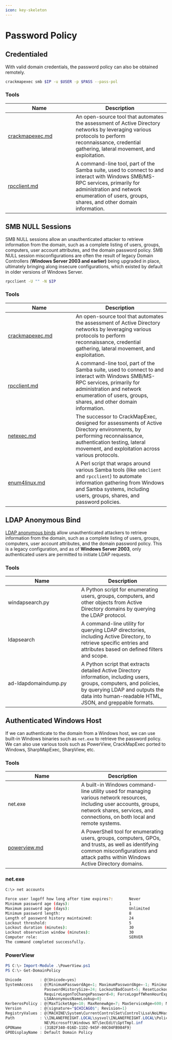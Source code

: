 ```yaml
---
icon: key-skeleton
---
```


# Password Policy

## Credentialed

With valid domain credentials, the password policy can also be obtained remotely.

```bash
crackmapexec smb $IP -u $USER -p $PASS --pass-pol
```

### Tools

<table><thead><tr><th width="196">Name</th><th>Description</th></tr></thead><tbody><tr><td><a data-mention href="../../../toolbox/tooling/crackmapexec.md">crackmapexec.md</a></td><td>An open-source tool that automates the assessment of Active Directory networks by leveraging various protocols to perform reconnaissance, credential gathering, lateral movement, and exploitation.</td></tr><tr><td><a data-mention href="../../../toolbox/tooling/rpcclient.md">rpcclient.md</a></td><td>A command-line tool, part of the Samba suite, used to connect to and interact with Windows SMB/MS-RPC services, primarily for administration and network enumeration of users, groups, shares, and other domain information.</td></tr></tbody></table>

## SMB NULL Sessions

SMB NULL sessions allow an unauthenticated attacker to retrieve information from the domain, such as a complete listing of users, groups, computers, user account attributes, and the domain password policy. SMB NULL session misconfigurations are often the result of legacy Domain Controllers (**Windows Server 2003 and earlier)** being upgraded in place, ultimately bringing along insecure configurations, which existed by default in older versions of Windows Server.

```bash
rpcclient -U "" -N $IP
```

### Tools

<table><thead><tr><th width="196">Name</th><th>Description</th></tr></thead><tbody><tr><td><a data-mention href="../../../toolbox/tooling/crackmapexec.md">crackmapexec.md</a></td><td>An open-source tool that automates the assessment of Active Directory networks by leveraging various protocols to perform reconnaissance, credential gathering, lateral movement, and exploitation.</td></tr><tr><td><a data-mention href="../../../toolbox/tooling/rpcclient.md">rpcclient.md</a></td><td>A command-line tool, part of the Samba suite, used to connect to and interact with Windows SMB/MS-RPC services, primarily for administration and network enumeration of users, groups, shares, and other domain information.</td></tr><tr><td><a data-mention href="../../../toolbox/tooling/netexec.md">netexec.md</a></td><td>The successor to CrackMapExec, designed for assessments of Active Directory environments, by performing reconnaissance, authentication testing, lateral movement, and exploitation across various protocols.</td></tr><tr><td><a data-mention href="../../../toolbox/tooling/enum4linux.md">enum4linux.md</a></td><td>A Perl script that wraps around various Samba tools (like <code>smbclient</code> and <code>rpcclient</code>) to automate information gathering from Windows and Samba systems, including users, groups, shares, and password policies.</td></tr></tbody></table>

## LDAP Anonymous Bind

[LDAP anonymous binds](https://docs.microsoft.com/en-us/troubleshoot/windows-server/identity/anonymous-ldap-operations-active-directory-disabled) allow unauthenticated attackers to retrieve information from the domain, such as a complete listing of users, groups, computers, user account attributes, and the domain password policy. This is a legacy configuration, and as of **Windows Server 2003**, only authenticated users are permitted to initiate LDAP requests.

### Tools

<table><thead><tr><th width="213">Name</th><th>Description</th></tr></thead><tbody><tr><td>windapsearch.py</td><td>A Python script for enumerating users, groups, computers, and other objects from Active Directory domains by querying the LDAP protocol.</td></tr><tr><td>ldapsearch</td><td>A command-line utility for querying LDAP directories, including Active Directory, to retrieve specific entries and attributes based on defined filters and scope.</td></tr><tr><td>ad-ldapdomaindump.py</td><td>A Python script that extracts detailed Active Directory information, including users, groups, computers, and policies, by querying LDAP and outputs the data into human-readable HTML, JSON, and greppable formats.</td></tr></tbody></table>

## Authenticated Windows Host

If we can authenticate to the domain from a Windows host, we can use built-in Windows binaries such as `net.exe` to retrieve the password policy. We can also use various tools such as PowerView, CrackMapExec ported to Windows, SharpMapExec, SharpView, etc.

### Tools

<table><thead><tr><th width="213">Name</th><th>Description</th></tr></thead><tbody><tr><td>net.exe</td><td>A built-in Windows command-line utility used for managing various network resources, including user accounts, groups, network shares, services, and connections, on both local and remote systems.</td></tr><tr><td><a data-mention href="../../../toolbox/tooling/powerview.md">powerview.md</a></td><td>A PowerShell tool for enumerating users, groups, computers, GPOs, and trusts, as well as identifying common misconfigurations and attack paths within Windows Active Directory domains.</td></tr></tbody></table>

### net.exe

```sh
C:\> net accounts

Force user logoff how long after time expires?:       Never
Minimum password age (days):                          1
Maximum password age (days):                          Unlimited
Minimum password length:                              8
Length of password history maintained:                24
Lockout threshold:                                    5
Lockout duration (minutes):                           30
Lockout observation window (minutes):                 30
Computer role:                                        SERVER
The command completed successfully.
```

### PowerView

```powershell
PS C:\> Import-Module .\PowerView.ps1
PS C:\> Get-DomainPolicy

Unicode        : @{Unicode=yes}
SystemAccess   : @{MinimumPasswordAge=1; MaximumPasswordAge=-1; MinimumPasswordLength=8; PasswordComplexity=1;
                 PasswordHistorySize=24; LockoutBadCount=5; ResetLockoutCount=30; LockoutDuration=30;
                 RequireLogonToChangePassword=0; ForceLogoffWhenHourExpire=0; ClearTextPassword=0;
                 LSAAnonymousNameLookup=0}
KerberosPolicy : @{MaxTicketAge=10; MaxRenewAge=7; MaxServiceAge=600; MaxClockSkew=5; TicketValidateClient=1}
Version        : @{signature="$CHICAGO$"; Revision=1}
RegistryValues : @{MACHINE\System\CurrentControlSet\Control\Lsa\NoLMHash=System.Object[]}
Path           : \\INLANEFREIGHT.LOCAL\sysvol\INLANEFREIGHT.LOCAL\Policies\{31B2F340-016D-11D2-945F-00C04FB984F9}\MACHI
                 NE\Microsoft\Windows NT\SecEdit\GptTmpl.inf
GPOName        : {31B2F340-016D-11D2-945F-00C04FB984F9}
GPODisplayName : Default Domain Policy
```
